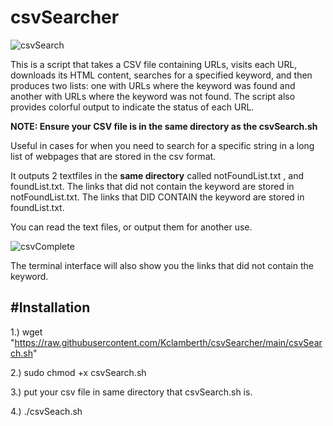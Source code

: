 # csvSearcher

![csvSearch](https://github.com/Kclamberth/csvSearcher/assets/127368340/bb33cb56-648a-470c-bca9-bd1af9853781)


This is a script that takes a CSV file containing URLs, visits each URL, downloads its HTML content, searches for a specified keyword, and then produces two lists: one with URLs where the keyword was found and another with URLs where the keyword was not found. The script also provides colorful output to indicate the status of each URL.

**NOTE: Ensure your CSV file is in the same directory as the csvSearch.sh**

Useful in cases for when you need to search for a specific string in a long list of webpages that are stored in the csv format. 

It outputs 2 textfiles in the **same directory** called notFoundList.txt , and foundList.txt.
The links that did not contain the keyword are stored in notFoundList.txt.
The links that DID CONTAIN the keyword are stored in foundList.txt.

You can read the text files, or output them for another use.

![csvComplete](https://github.com/Kclamberth/csvSearcher/assets/127368340/9c8fd466-cf5a-4b23-a670-335f6a45d384)

The terminal interface will also show you the links that did not contain the keyword. 

#Installation
--------------------------------------------------------------------------------------------------------
1.) wget "https://raw.githubusercontent.com/Kclamberth/csvSearcher/main/csvSearch.sh"

2.) sudo chmod +x csvSearch.sh

3.) put your csv file in same directory that csvSearch.sh is.

4.) ./csvSeach.sh
